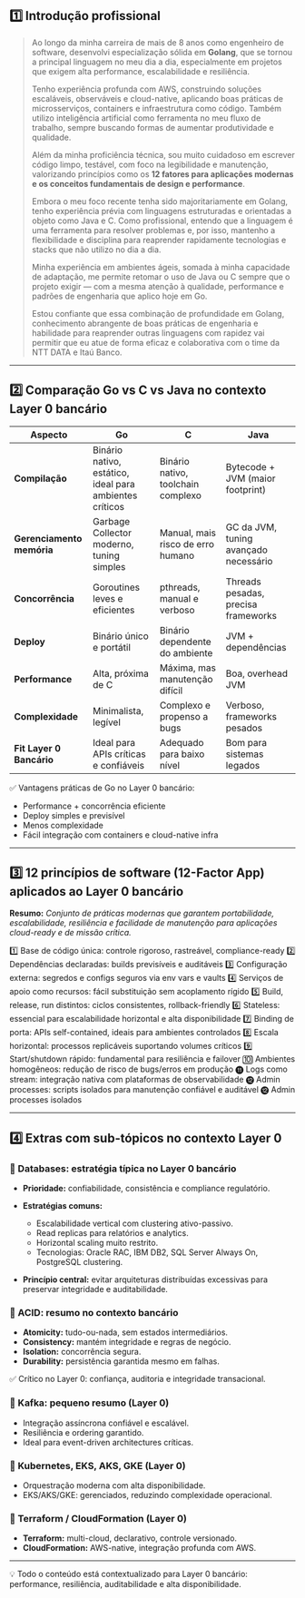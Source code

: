 ## 1️⃣ Introdução profissional

> Ao longo da minha carreira de mais de 8 anos como engenheiro de software, desenvolvi especialização sólida em **Golang**, que se tornou a principal linguagem no meu dia a dia, especialmente em projetos que exigem alta performance, escalabilidade e resiliência.
>
> Tenho experiência profunda com AWS, construindo soluções escaláveis, observáveis e cloud-native, aplicando boas práticas de microsserviços, containers e infraestrutura como código. Também utilizo inteligência artificial como ferramenta no meu fluxo de trabalho, sempre buscando formas de aumentar produtividade e qualidade.
>
> Além da minha proficiência técnica, sou muito cuidadoso em escrever código limpo, testável, com foco na legibilidade e manutenção, valorizando princípios como os **12 fatores para aplicações modernas e os conceitos fundamentais de design e performance**.
>
> Embora o meu foco recente tenha sido majoritariamente em Golang, tenho experiência prévia com linguagens estruturadas e orientadas a objeto como Java e C.
> Como profissional, entendo que a linguagem é uma ferramenta para resolver problemas e, por isso, mantenho a flexibilidade e disciplina para reaprender rapidamente tecnologias e stacks que não utilizo no dia a dia.
>
> Minha experiência em ambientes ágeis, somada à minha capacidade de adaptação, me permite retomar o uso de Java ou C sempre que o projeto exigir — com a mesma atenção à qualidade, performance e padrões de engenharia que aplico hoje em Go.
>
> Estou confiante que essa combinação de profundidade em Golang, conhecimento abrangente de boas práticas de engenharia e habilidade para reaprender outras linguagens com rapidez vai permitir que eu atue de forma eficaz e colaborativa com o time da NTT DATA e Itaú Banco.

---

## 2️⃣ Comparação Go vs C vs Java no contexto Layer 0 bancário

| Aspecto                   | **Go**                                                  | **C**                              | **Java**                              |
| ------------------------- | ------------------------------------------------------- | ---------------------------------- | ------------------------------------- |
| **Compilação**            | Binário nativo, estático, ideal para ambientes críticos | Binário nativo, toolchain complexo | Bytecode + JVM (maior footprint)      |
| **Gerenciamento memória** | Garbage Collector moderno, tuning simples               | Manual, mais risco de erro humano  | GC da JVM, tuning avançado necessário |
| **Concorrência**          | Goroutines leves e eficientes                           | pthreads, manual e verboso         | Threads pesadas, precisa frameworks   |
| **Deploy**                | Binário único e portátil                                | Binário dependente do ambiente     | JVM + dependências                    |
| **Performance**           | Alta, próxima de C                                      | Máxima, mas manutenção difícil     | Boa, overhead JVM                     |
| **Complexidade**          | Minimalista, legível                                    | Complexo e propenso a bugs         | Verboso, frameworks pesados           |
| **Fit Layer 0 Bancário**  | Ideal para APIs críticas e confiáveis                   | Adequado para baixo nível          | Bom para sistemas legados             |

✅ Vantagens práticas de Go no Layer 0 bancário:

- Performance + concorrência eficiente
- Deploy simples e previsível
- Menos complexidade
- Fácil integração com containers e cloud-native infra

---

## 3️⃣ 12 princípios de software (12-Factor App) aplicados ao Layer 0 bancário

**Resumo:** _Conjunto de práticas modernas que garantem portabilidade, escalabilidade, resiliência e facilidade de manutenção para aplicações cloud-ready e de missão crítica._

1️⃣ Base de código única: controle rigoroso, rastreável, compliance-ready
2️⃣ Dependências declaradas: builds previsíveis e auditáveis
3️⃣ Configuração externa: segredos e configs seguros via env vars e vaults
4️⃣ Serviços de apoio como recursos: fácil substituição sem acoplamento rígido
5️⃣ Build, release, run distintos: ciclos consistentes, rollback-friendly
6️⃣ Stateless: essencial para escalabilidade horizontal e alta disponibilidade
7️⃣ Binding de porta: APIs self-contained, ideais para ambientes controlados
8️⃣ Escala horizontal: processos replicáveis suportando volumes críticos
9️⃣ Start/shutdown rápido: fundamental para resiliência e failover
🔟 Ambientes homogêneos: redução de risco de bugs/erros em produção
⓫ Logs como stream: integração nativa com plataformas de observabilidade
⓬ Admin processes: scripts isolados para manutenção confiável e auditável
⓬ Admin processes isolados

---

## 4️⃣ Extras com sub-tópicos no contexto Layer 0

### 🔹 Databases: estratégia típica no Layer 0 bancário

- **Prioridade:** confiabilidade, consistência e compliance regulatório.
- **Estratégias comuns:**

  - Escalabilidade vertical com clustering ativo-passivo.
  - Read replicas para relatórios e analytics.
  - Horizontal scaling muito restrito.
  - Tecnologias: Oracle RAC, IBM DB2, SQL Server Always On, PostgreSQL clustering.

- **Princípio central:** evitar arquiteturas distribuídas excessivas para preservar integridade e auditabilidade.

### 🔹 ACID: resumo no contexto bancário

- **Atomicity:** tudo-ou-nada, sem estados intermediários.
- **Consistency:** mantém integridade e regras de negócio.
- **Isolation:** concorrência segura.
- **Durability:** persistência garantida mesmo em falhas.

✅ Crítico no Layer 0: confiança, auditoria e integridade transacional.

### 🔹 Kafka: pequeno resumo (Layer 0)

- Integração assíncrona confiável e escalável.
- Resiliência e ordering garantido.
- Ideal para event-driven architectures críticas.

### 🔹 Kubernetes, EKS, AKS, GKE (Layer 0)

- Orquestração moderna com alta disponibilidade.
- EKS/AKS/GKE: gerenciados, reduzindo complexidade operacional.

### 🔹 Terraform / CloudFormation (Layer 0)

- **Terraform:** multi-cloud, declarativo, controle versionado.
- **CloudFormation:** AWS-native, integração profunda com AWS.

---

💡 Todo o conteúdo está contextualizado para Layer 0 bancário: performance, resiliência, auditabilidade e alta disponibilidade.
